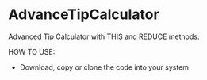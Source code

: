 # AdvanceTipCalculator
Advanced Tip Calculator with THIS and REDUCE methods.


HOW TO USE:

- Download, copy or clone the code into your system
